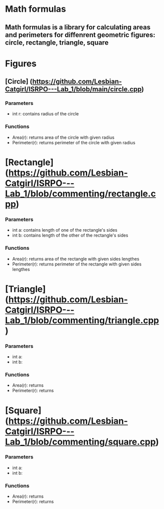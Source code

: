 # Math formulas
## Math formulas is a library for calculating areas and perimeters for diffenrent geometric figures: circle, rectangle, triangle, square

# Figures
## [Circle] (https://github.com/Lesbian-Catgirl/ISRPO---Lab_1/blob/main/circle.cpp)
### Parameters
- int r: contains radius of the circle
### Functions
- Area(r): returns area of the circle with given radius
- Perimeter(r): returns perimeter of the circle with given radius

# [Rectangle] (https://github.com/Lesbian-Catgirl/ISRPO---Lab_1/blob/commenting/rectangle.cpp)
### Parameters
- int a: contains length of one of the rectangle's sides
- int b: contains length of the other of the rectangle's sides
### Functions
- Area(r): returns area of the rectangle with given sides lengthes
- Perimeter(r): returns perimeter of the rectangle with given sides lengthes

# [Triangle] (https://github.com/Lesbian-Catgirl/ISRPO---Lab_1/blob/commenting/triangle.cpp)
### Parameters
- int a:
- int b:
### Functions
- Area(r): returns
- Perimeter(r): returns

# [Square] (https://github.com/Lesbian-Catgirl/ISRPO---Lab_1/blob/commenting/square.cpp)
### Parameters
- int a:
- int b:
### Functions
- Area(r): returns
- Perimeter(r): returns
